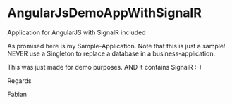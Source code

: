 # AngularJsDemoAppWithSignalR
Application for AngularJS with SignalR included

As promised here is my Sample-Application. Note that this is just a sample! NEVER use a Singleton to replace a database in a business-application.

This was just made for demo purposes. AND it contains SignalR :-)

Regards

Fabian
